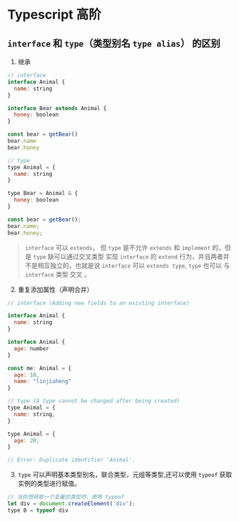 # Typescript 高阶

## `interface` 和 `type`（类型别名 `type alias`） 的区别

1. 继承
```js
// interface
interface Animal {
  name: string
}

interface Bear extends Animal {
  honey: boolean
}

const bear = getBear()
bear.name
bear.honey

// type
type Animal = {
  name: string
}

type Bear = Animal & {
  honey: boolean
}

const bear = getBear();
bear.name;
bear.honey;
```
> `interface` 可以 `extends`， 但 `type` 是不允许 `extends` 和 `implement` 的，但是 `type` 缺可以通过交叉类型 实现 `interface` 的 `extend` 行为，并且两者并不是相互独立的，也就是说 `interface` 可以 `extends type`, `type` 也可以 与 `interface` 类型 交叉 。

2. 重复添加属性（声明合并）
```js
// interface (Adding new fields to an existing interface)

interface Animal {
  name: string
}

interface Animal {
  age: number
}

const me: Animal = {
  age: 10,
  name: "linjiaheng"
}

// type (A type cannot be changed after being created)
type Animal = {
  name: string,
}

type Animal = {
  age: 20,
}

// Error: Duplicate identifier 'Animal'.
```

3. `type` 可以声明基本类型别名，联合类型，元组等类型,还可以使用 `typeof` 获取实例的类型进行赋值。

```js
// 当你想获取一个变量的类型时，使用 typeof
let div = document.createElement('div');
type B = typeof div
```